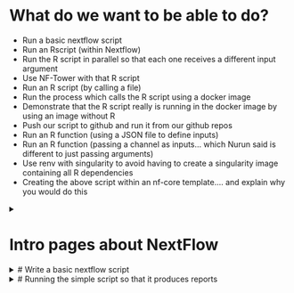 # What do we want to be able to do?

* Run a basic nextflow script
* Run an Rscript (within Nextflow)
* Run the R script in parallel so that each one receives a different input argument
* Use NF-Tower with that R script 
* Run an R script (by calling a file)
* Run the process which calls the R script using a docker image
* Demonstrate that the R script really is running in the docker image by using an image without R
* Push our script to github and run it from our github repos
* Run an R function (using a JSON file to define inputs)
* Run an R function (passing a channel as inputs... which Nurun said is different to just passing arguments)
* Use renv with singularity to avoid having to create a singularity image containing all R dependencies
* Creating the above script within an nf-core template.... and explain why you would do this

<details>
    <summary>
        <h1>Intro pages about NextFlow</h1>
    </summary><br>

    Start of doing the Quickstart: https://www.nextflow.io/
</details>


<details>
    <summary>
# Write a basic nextflow script
    </summary><br>
    
Try running the first script from here: https://www.nextflow.io/docs/latest/getstarted.html#your-first-script

If you try running these on the HPC you will get an error. This is because by default it tries submitting the jobs to the HPC: tell it to use the local executor.

Create this file as tutorial.nf:

```
#!/usr/bin/env nextflow
params.str = 'Hello world!'
process splitLetters {
    executor ='local'
    output:
    file 'chunk_*' into letters
    """
    printf '${params.str}' | split -b 6 - chunk_
    """
}
process convertToUpper {
    executor = 'local'
    input:
    file x from letters.flatten()
    output:
    stdout result
    """
    cat $x | tr '[a-z]' '[A-Z]'
    """
}
result.view { it.trim() }
```

The first part of the script puts a variable called params.str into the global workspace

Nextflow then runs all 'process' functions in the order that they appear in the script

The first function, "splitLetters" does not have any inputs (but uses the global params variables)

Functions try running all code within the quote marks as the functions code... everything outside that explains inputs/outputs/environmments etc

The first function prints out the content of params.str and pipes this to the unix function "split"

The split function is explained here (http://www.theunixschool.com/2012/10/10-examples-of-split-command-in-unix.html)

It's splitting it's input into chunks of 6 bytes... then outputting them as seperate files. 
</details>

<details>
    <summary>
# Running the simple script so that it produces reports
    </summary>
```
/nextflow run ./tutorial.nf -with-report -with-timeline -with-dag flowchart.png

```

If you then connect to the server with SMB (smb://rds.imperial.ac.uk/rds/user/nskene/home) then you can click report.html to see how the run went
</details>

<details>
    <summary>
# Run an R script in parallel by submitting jobs with PBS
    </summary>
Here's a typical template... inside the base directory where NF is run.. create a "bin" folder and put R scripts in there and run "chmod +x" on each of them... e.g. try to save this R script as save_dataset.R in the /bin/ folder: -

```
#!/usr/bin/env Rscript
args = commandArgs(trailingOnly=TRUE)
if (length(args) == 0) {
  stop("No dataset was specified.")
} else {
    dataset <- args[1]
}
sprintf("Loading dataset: %s", dataset)
do.call(data, list(x = eval(dataset)))
write.table(
    dataset, 
    file = paste0(dataset, ".tsv"), 
    sep = "\t", 
    col.names = TRUE, row.names = FALSE)
```

then run chmod +x save_dataset.R  on it

then the tutorial.nf becomes: -

```
#!/usr/bin/env nextflow
params.datasets = ['iris', 'mtcars']
process writeDataset {
    module 'R/3.4.0'
    executor = 'pbspro'
    clusterOptions = '-lselect=1:ncpus=1:mem=1Gb -l walltime=24:00:00 -V'
    tag "${dataset}"
    publishDir "$baseDir/data/", mode: 'copy', overwrite: false, pattern: "*.tsv"
    input:
    each dataset from params.datasets
    output:
    file '*.tsv' into datasets_ch
    """
    save_dataset.R ${dataset}
    """
}
```

The script runs the R script and also passes it a parameter from NF

For larger/more complex R scripts with multiple parameters, it's better to use the argparse package in R
</details>

<details>
    <summary>
# Run the process which calls the R script using a Docker / Singularity image
    </summary>
The simplest way to do this is to tell it to use a docker hub image when you call the nextflow code, using an argument, i.e.

```
nextflow run test.nf -with-singularity "continuumio/miniconda"
```

Note that this pulls a docker image and converts it directly to a singularity image.


Alternatively,  create a file named ```nextflow.config``` in the current directory with:

```
process.container = 'continuumio/miniconda3' # the name of the image
singularity.enabled = true
singularity.cacheDir = 'work/singularity' #path to save the singularity images. can be changed to a shared folder
```

If you have access to the neurogenomics-lab shared workspace, then keep your images there so others can access them:

```
process.container = 'continuumio/miniconda3' # the name of the image
singularity.enabled = true
singularity.cacheDir = '~/projects/neurogenomics-lab' #path to save the singularity images. can be changed to a shared folder
```
</details>

